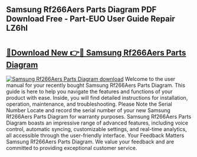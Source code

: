 ## Samsung Rf266Aers Parts Diagram PDF Download Free - Part-EUO User Guide Repair LZ6hl

# <h2><a href="http://dfrz1lu.blite.top/?on=Samsung+Rf266Aers+Parts+Diagram">🔗Download New 👉🔴 Samsung Rf266Aers Parts Diagram</a></h2>

[![Samsung Rf266Aers Parts Diagram download](https://i.imgur.com/lujVjoI.png)](http://dfrz1lu.blite.top/?on=Samsung+Rf266Aers+Parts+Diagram)
Welcome to the user manual for your recently bought Samsung Rf266Aers Parts Diagram. This guide is here to help you navigate the features and functions of your product with ease. Inside, you will find detailed instructions for installation, operation, maintenance, and troubleshooting. Please Note the Serial Number Locate and record the serial number of your new Samsung Rf266Aers Parts Diagram for warranty purposes. Samsung Rf266Aers Parts Diagram boasts an impressive range of advanced features, including voice control, automatic syncing, customizable settings, and real-time analytics, all accessible through the user-friendly interface. Your Feedback Matters Samsung Rf266Aers Parts Diagram. We value your feedback and are committed to providing exceptional customer service.
